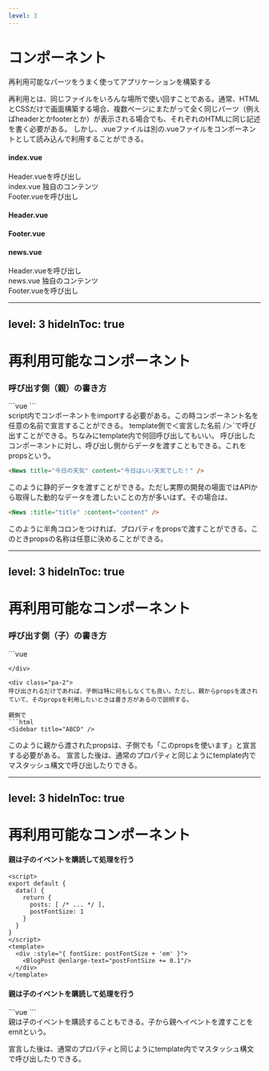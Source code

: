 ```yaml
---
level: 3
---
```

# <logos-vue /> コンポーネント
再利用可能なパーツをうまく使ってアプリケーションを構築する

再利用とは、同じファイルをいろんな場所で使い回すことである。通常、HTMLとCSSだけで画面構築する場合、複数ページにまたがって全く同じパーツ（例えばheaderとかfooterとか）が表示される場合でも、それぞれのHTMLに同じ記述を書く必要がある。
しかし、.vueファイルは別の.vueファイルをコンポーネントとして読み込んで利用することができる。

<div class="flex">
  <div class="bg-slate-100 pa-4 mr-4">
    <h4 class="mb-2"><logos-vue />index.vue</h4>
    <div class="bg-slate-200 pa-2 mb-2">Header.vueを呼び出し</div>
    <div class="bg-slate-200 pa-2 mb-2">index.vue 独自のコンテンツ</div>
    <div class="bg-slate-200 pa-2">Footer.vueを呼び出し</div>
  </div>
  <div class="mr-4">
    <div class="bg-slate-100 pa-4 mb-4">
      <h4><logos-vue />Header.vue</h4>
    </div>
    <div class="bg-slate-100 pa-4">
      <h4><logos-vue />Footer.vue</h4>
    </div>
  </div>
  <div class="bg-slate-100 pa-4">
    <h4 class="mb-2"><logos-vue />news.vue</h4>
    <div class="bg-slate-200 pa-2 mb-2">Header.vueを呼び出し</div>
    <div class="bg-slate-200 pa-2 mb-2">news.vue 独自のコンテンツ</div>
    <div class="bg-slate-200 pa-2">Footer.vueを呼び出し</div>
  </div>
</div>

---
level: 3
hideInToc: true
---
# <logos-vue /> 再利用可能なコンポーネント

<div class="flex">
  <div class="bg-slate-100 pa-4 mr-4">
  <h3><logos-vue /> 呼び出す側（親）の書き方</h3>
```vue
<script>
import News from './components/NewsArticle.vue';
</script>

<template>
 <header>これはヘッダーです</header>
 <News />
 <main>
    メインコンテンツ
 </main>
</template>
```
</div>

<div class="pa-2">
script内でコンポーネントをimportする必要がある。この時コンポーネント名を任意の名前で宣言することができる。
template側で＜宣言した名前  /＞`で呼び出すことができる。ちなみにtemplate内で何回呼び出してもいい。
呼び出したコンポーネントに対し、呼び出し側からデータを渡すこともできる。これをpropsという。

```html
<News title="今日の天気" content="今日はいい天気でした！" /> 
```

このように静的データを渡すことができる。ただし実際の開発の場面ではAPIから取得した動的なデータを渡したいことの方が多いはず。その場合は、

```html
<News :title="title" :content="content" />  
```
このように半角コロンをつければ、プロパティをpropsで渡すことができる。このときpropsの名称は任意に決めることができる。
</div>

</div>

---
level: 3
hideInToc: true
---
# <logos-vue /> 再利用可能なコンポーネント

<div class="flex">
  <div class="bg-slate-100 pa-4 mr-4">
  <h3><logos-vue /> 呼び出す側（子）の書き方</h3>
```vue
<script>
export default {
props: ['title','content']//親から渡されたpropsで使うものを宣言
}
</script>

<template>
 <article>
    <h3>{{ title }}</h3>
    <p>{{ content }}</p>
 </article>
</template>

```
</div>

<div class="pa-2">
呼び出されるだけであれば、子側は特に何もしなくても良い。ただし、親からpropsを渡されていて、そのpropsを利用したいときは書き方があるので説明する。

親側で
```html
<Sidebar title="ABCD" />  
```
このように親から渡されたpropsは、子側でも「このpropsを使います」と宣言する必要がある。
宣言した後は、通常のプロパティと同じようにtemplate内でマスタッシュ構文で呼び出したりできる。
</div>

</div>

---
level: 3
hideInToc: true
---
# <logos-vue /> 再利用可能なコンポーネント

<div class="flex">
  <div class="bg-slate-100 pa-4 mr-4">
  <h4><logos-vue /> 親は子のイベントを購読して処理を行う</h4>

```vue
<script>
export default {
  data() { 
    return {
      posts: [ /* ... */ ],
      postFontSize: 1 
    }
  }
}
</script>
<template>
  <div :style="{ fontSize: postFontSize + 'em' }">
    <BlogPost @enlarge-text="postFontSize += 0.1"/>
  </div>
</template>
```

<h4><logos-vue /> 親は子のイベントを購読して処理を行う</h4>
```vue
<template>
  <button @click="$emit('enlarge-text')">文字を大きく</button>
</template>
```
</div>

<div class="pa-2">
親は子のイベントを購読することもできる。子から親へイベントを渡すことをemitという。

宣言した後は、通常のプロパティと同じようにtemplate内でマスタッシュ構文で呼び出したりできる。

</div>

</div>

<style>
.slidev-code{
  font-size: 10px !important;
  line-height: 1.3 !important;
}
</style>